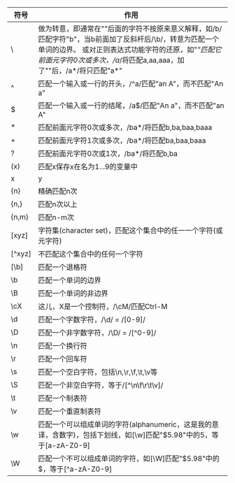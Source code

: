 |符号|作用|
|-|-|
|\ |做为转意，即通常在"\"后面的字符不按原来意义解释，如/b/匹配字符"b"，当b前面加了反斜杆后/\b/，转意为匹配一个单词的边界。 或对正则表达式功能字符的还原，如"*"匹配它前面元字符0次或多次，/a*/将匹配a,aa,aaa，加了"\"后，/a\*/将只匹配"a*"| 
|^ |匹配一个输入或一行的开头，/^a/匹配"an A"，而不匹配"An a"| 
|$ |匹配一个输入或一行的结尾，/a$/匹配"An a"，而不匹配"an A"|
|* |匹配前面元字符0次或多次，/ba*/将匹配b,ba,baa,baaa|
|+ |匹配前面元字符1次或多次，/ba*/将匹配ba,baa,baaa|
|? |匹配前面元字符0次或1次，/ba*/将匹配b,ba |
|(x) |匹配x保存x在名为$1...$9的变量中 |
|x|y |匹配x或y |
|{n} |精确匹配n次 |
|{n,} |匹配n次以上 |
|{n,m} |匹配n-m次 |
|[xyz] |字符集(character set)，匹配这个集合中的任一一个字符(或元字符) |
|[^xyz] |不匹配这个集合中的任何一个字符 |
|[\b] |匹配一个退格符 |
|\b |匹配一个单词的边界 |
|\B |匹配一个单词的非边界 |
|\cX |这儿，X是一个控制符，/\cM/匹配Ctrl-M |
|\d |匹配一个字数字符，/\d/ = /[0-9]/ |
|\D |匹配一个非字数字符，/\D/ = /[^0-9]/ |
|\n |匹配一个换行符 |
|\r |匹配一个回车符 |
|\s |匹配一个空白字符，包括\n,\r,\f,\t,\v等 |
|\S |匹配一个非空白字符，等于/[^\n\f\r\t\v]/ |
|\t |匹配一个制表符 |
|\v |匹配一个重直制表符 |
|\w |匹配一个可以组成单词的字符(alphanumeric，这是我的意译，含数字)，包括下划线，如[\w]匹配"$5.98"中的5，等于[a-zA-Z0-9] |
|\W |匹配一个不可以组成单词的字符，如[\W]匹配"$5.98"中的$，等于[^a-zA-Z0-9]|

